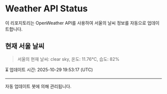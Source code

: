 
# Weather API Status

이 리포지토리는 OpenWeather API를 사용하여 서울의 날씨 정보를 자동으로 업데이트합니다.

## 현재 서울 날씨
> 서울의 현재 날씨: clear sky, 온도: 11.76°C, 습도: 82%

⏳ 업데이트 시간: 2025-10-29 19:53:17 (UTC)

---
자동 업데이트 봇에 의해 관리됩니다.
